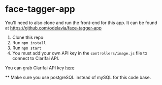 # face-tagger-app
You'll need to also clone and run the front-end for this app. It can be found at https://github.com/odelavia/face-tagger-app

1. Clone this repo
2. Run `npm install`
3. Run `npm start`
4. You must add your own API key in the `controllers/image.js` file to connect to Clarifai API.

You can grab Clarifai API key [here](https://www.clarifai.com/)

** Make sure you use postgreSQL instead of mySQL for this code base.
